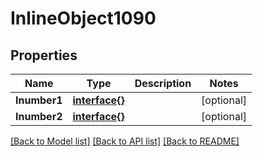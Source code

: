 # InlineObject1090

## Properties

Name | Type | Description | Notes
------------ | ------------- | ------------- | -------------
**Inumber1** | [**interface{}**](.md) |  | [optional] 
**Inumber2** | [**interface{}**](.md) |  | [optional] 

[[Back to Model list]](../README.md#documentation-for-models) [[Back to API list]](../README.md#documentation-for-api-endpoints) [[Back to README]](../README.md)



